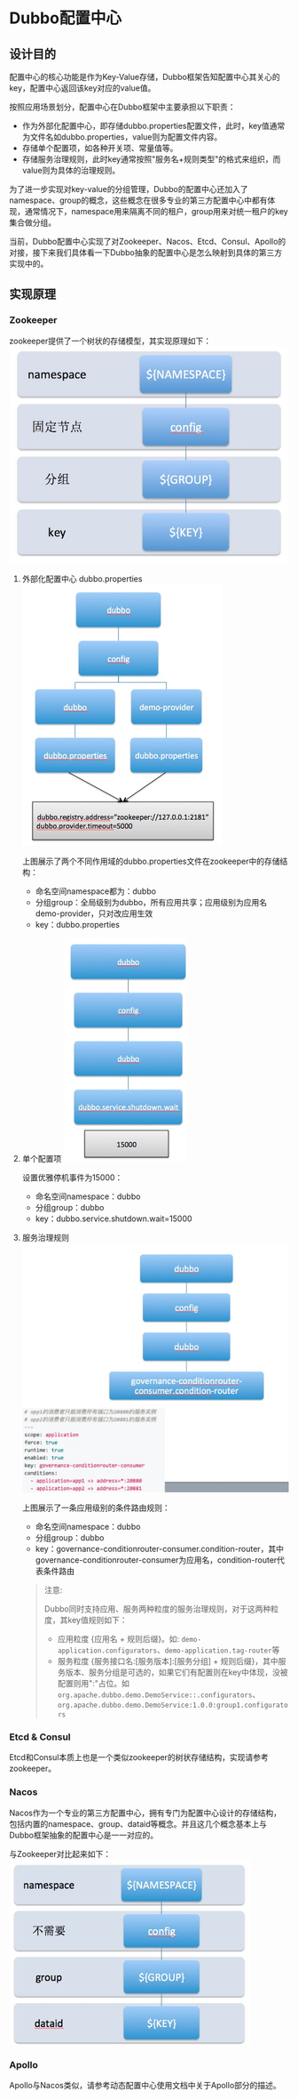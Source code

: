 # Dubbo配置中心

## 设计目的
配置中心的核心功能是作为Key-Value存储，Dubbo框架告知配置中心其关心的key，配置中心返回该key对应的value值。

按照应用场景划分，配置中心在Dubbo框架中主要承担以下职责：

- 作为外部化配置中心，即存储dubbo.properties配置文件，此时，key值通常为文件名如dubbo.properties，value则为配置文件内容。
- 存储单个配置项，如各种开关项、常量值等。
- 存储服务治理规则，此时key通常按照"服务名+规则类型"的格式来组织，而value则为具体的治理规则。

为了进一步实现对key-value的分组管理，Dubbo的配置中心还加入了namespace、group的概念，这些概念在很多专业的第三方配置中心中都有体现，通常情况下，namespace用来隔离不同的租户，group用来对统一租户的key集合做分组。

当前，Dubbo配置中心实现了对Zookeeper、Nacos、Etcd、Consul、Apollo的对接，接下来我们具体看一下Dubbo抽象的配置中心是怎么映射到具体的第三方实现中的。

## 实现原理

### Zookeeper

zookeeper提供了一个树状的存储模型，其实现原理如下：
![image-20190127225608553](/img/configcenter_zk_model.jpg)

1. 外部化配置中心 dubbo.properties
   ![image-20190127225608553](/img/configcenter_zk_properties.jpg)
   
   上图展示了两个不同作用域的dubbo.properties文件在zookeeper中的存储结构：
   - 命名空间namespace都为：dubbo
   - 分组group：全局级别为dubbo，所有应用共享；应用级别为应用名demo-provider，只对改应用生效
   - key：dubbo.properties
   
2. 单个配置项
   ![image-20190127225608553](/img/configcenter_zk_singleitem.jpg)
   
   设置优雅停机事件为15000：
   - 命名空间namespace：dubbo
   - 分组group：dubbo
   - key：dubbo.service.shutdown.wait=15000
     
3. 服务治理规则
    ![image-20190127225608553](/img/configcenter_zk_rule.jpg)
    
    上图展示了一条应用级别的条件路由规则：
    
    - 命名空间namespace：dubbo
    - 分组group：dubbo
    - key：governance-conditionrouter-consumer.condition-router，其中governance-conditionrouter-consumer为应用名，condition-router代表条件路由
    
    > 注意:
    >
    > Dubbo同时支持应用、服务两种粒度的服务治理规则，对于这两种粒度，其key值规则如下：
    > * 应用粒度 {应用名 + 规则后缀}。如: `demo-application.configurators`、`demo-application.tag-router`等
    > * 服务粒度 {服务接口名:[服务版本]:[服务分组] + 规则后缀}，其中服务版本、服务分组是可选的，如果它们有配置则在key中体现，没被配置则用":"占位。如
    > `org.apache.dubbo.demo.DemoService::.configurators`、`org.apache.dubbo.demo.DemoService:1.0.0:group1.configurators`

### Etcd & Consul

Etcd和Consul本质上也是一个类似zookeeper的树状存储结构，实现请参考zookeeper。

### Nacos

Nacos作为一个专业的第三方配置中心，拥有专门为配置中心设计的存储结构，包括内置的namespace、group、dataid等概念。并且这几个概念基本上与Dubbo框架抽象的配置中心是一一对应的。

与Zookeeper对比起来如下：
![image-20190127225608553](/img/configcenter_nacos_model.jpg)

### Apollo

Apollo与Nacos类似，请参考动态配置中心使用文档中关于Apollo部分的描述。

